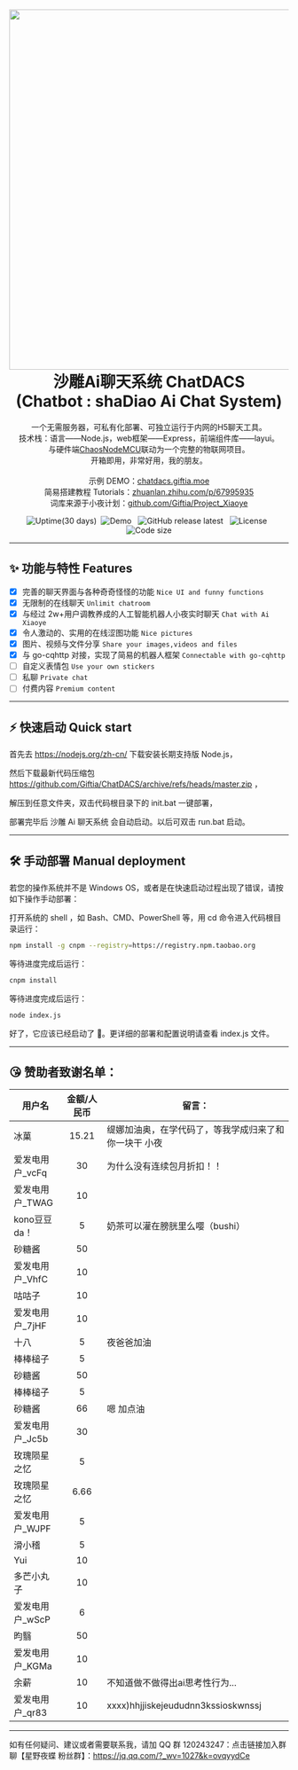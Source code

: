 <h1 align="center">
  <img src="https://repository-images.githubusercontent.com/171253757/5f987680-d2ab-11eb-927b-655b4967c9a3" width="650px"/><br/>
  沙雕Ai聊天系统 ChatDACS<br/>
(Chatbot : shaDiao Ai Chat System)
</h1>
<p align="center">
一个无需服务器，可私有化部署、可独立运行于内网的H5聊天工具。<br/>
技术栈：语言——Node.js，web框架——Express，前端组件库——layui。<br/>
与硬件端<a href="https://github.com/Giftia/ChaosNodeMCU/" target="_blank">ChaosNodeMCU</a>联动为一个完整的物联网项目。<br/>
开箱即用，非常好用，我的朋友。<br/>
<br/>
示例 DEMO：<a href="http://chatdacs.giftia.moe/" target="_blank">chatdacs.giftia.moe</a><br/>
简易搭建教程 Tutorials：<a href="https://zhuanlan.zhihu.com/p/67995935" target="_blank">zhuanlan.zhihu.com/p/67995935</a><br/>
词库来源于小夜计划：<a href="https://github.com/Giftia/Project_Xiaoye" target="_blank">github.com/Giftia/Project_Xiaoye</a>
</p>
  <p align="center">
  <img src="https://img.shields.io/uptimerobot/ratio/m783632550-7da46d24226cb151b978c810?style=for-the-badge" alt="Uptime(30 days)" />&nbsp;
  <img src="https://img.shields.io/website?label=demo&style=for-the-badge&up_message=online&url=http://chatdacs.giftia.moe/" alt="Demo" />
  &nbsp;
  <img src="https://img.shields.io/github/v/release/Giftia/ChatDACS?style=for-the-badge" alt="GitHub release latest" />
  &nbsp;
  <img src="https://img.shields.io/github/license/Giftia/ChatDACS?style=for-the-badge" alt="License" />
  &nbsp;
  <img src="https://img.shields.io/github/languages/code-size/Giftia/ChatDACS?style=for-the-badge" alt="Code size" />
  </p>

---

## ✨ 功能与特性 Features

- [x] 完善的聊天界面与各种奇奇怪怪的功能 `Nice UI and funny functions`
- [x] 无限制的在线聊天 `Unlimit chatroom`
- [x] 与经过 2w+用户调教养成的人工智能机器人小夜实时聊天 `Chat with Ai Xiaoye`
- [x] 令人激动的、实用的在线涩图功能 `Nice pictures`
- [x] 图片、视频与文件分享 `Share your images,videos and files`
- [x] 与 go-cqhttp 对接，实现了简易的机器人框架 `Connectable with go-cqhttp`
- [ ] 自定义表情包 `Use your own stickers`
- [ ] 私聊 `Private chat`
- [ ] 付费内容 `Premium content`

---

## ⚡️ 快速启动 Quick start

首先去 https://nodejs.org/zh-cn/ 下载安装长期支持版 Node.js，

然后下载最新代码压缩包 https://github.com/Giftia/ChatDACS/archive/refs/heads/master.zip ，

解压到任意文件夹，双击代码根目录下的 init.bat 一键部署，

部署完毕后 沙雕 Ai 聊天系统 会自动启动。以后可双击 run.bat 启动。

---

## 🛠 手动部署 Manual deployment

若您的操作系统并不是 Windows OS，或者是在快速启动过程出现了错误，请按如下操作手动部署：

打开系统的 shell ，如 Bash、CMD、PowerShell 等，用 cd 命令进入代码根目录运行：

```bash
npm install -g cnpm --registry=https://registry.npm.taobao.org
```

等待进度完成后运行：

```bash
cnpm install
```

等待进度完成后运行：

```bash
node index.js
```

好了，它应该已经启动了 🎉。更详细的部署和配置说明请查看 index.js 文件。

---

## 😘 赞助者致谢名单：

|  用户名   | 金额/人民币  |  留言：  |
|  ----  | :----:  | ----  |
| 冰菓  | 15.21 | 缇娜加油奥，在学代码了，等我学成归来了和你一块干  小夜 |
| 爱发电用户_vcFq  | 30 | 为什么没有连续包月折扣！！ |
| 爱发电用户_TWAG  | 10 |
| kono豆豆da！  | 5 | 奶茶可以灌在膀胱里么嘤（bushi） |
| 砂糖酱  | 50 |
| 爱发电用户_VhfC  | 10 |
| 咕咕子  | 10 |
| 爱发电用户_7jHF  | 10 |
| 十八  | 5 | 夜爸爸加油 |
| 棒棒槌子  | 5 |
| 砂糖酱  | 50 |
| 棒棒槌子  | 5 |
| 砂糖酱  | 66 | 嗯 加点油 |
| 爱发电用户_Jc5b  | 30 |
| 玫瑰陨星之忆  | 5 |
| 玫瑰陨星之忆  | 6.66 |
| 爱发电用户_WJPF  | 5 |
| 滑小稽  | 5 |
| Yui  | 10 |
| 多芒小丸子  | 10 |
| 爱发电用户_wScP  | 6 |
| 昀翳  | 50 |
| 爱发电用户_KGMa  | 10 |
| 余薪  | 10 | 不知道做不做得出ai思考性行为... |
| 爱发电用户_qr83  | 10 | xxxx)hhjjiskejeududnn3kssioskwnssj |

---

如有任何疑问、建议或者需要联系我，请加 QQ 群 120243247：点击链接加入群聊【星野夜蝶 粉丝群】：https://jq.qq.com/?_wv=1027&k=ovqyydCe
